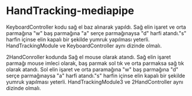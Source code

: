 # HandTracking-mediapipe
KeyboardController kodu sağ el baz alınarak yapıldı. Sağ elin işaret ve orta parmağına "w" baş parmağına "a" serçe parmağınaysa "d" harfi atandı."s" harfin içinse elin kapalı bir şekilde yumruk yapılması yeterli.
HandTrackingModule ve KeyboardController aynı dizinde olmalı.


2HandConroller kodunda Sağ el mouse olarak atandı. Sağ elin işaret parmağı mouse imleci olarak, baş parmak sol tık ve orta parmaksa sağ tık olarak atandı. Sol elin işaret ve orta paramağına "w" baş parmağına "d" serçe parmağınaysa "a" harfi atandı."s" harfin içinse elin kapalı bir şekilde yumruk yapılması yeterli.
HandTrackingModule3 ve 2HandController aynı dizinde olmalı.
